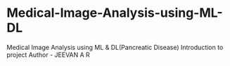 # Medical-Image-Analysis-using-ML-DL
Medical Image Analysis using ML &amp; DL(Pancreatic Disease)
Introduction to project
Author - JEEVAN A R
